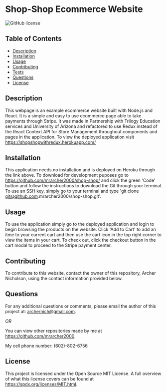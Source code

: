 # Shop-Shop Ecommerce Website
![GitHub license](https://img.shields.io/badge/license-MIT-green)

## Table of Contents

* [Description](#description)
* [Installation](#installation)
* [Usage](#usage)
* [Contributing](#contributing)
* [Tests](#tests)
* [Questions](#questions)
* [License](#license)

## Description

This webpage is an example ecommerce website built with Node.js and React. It is a simple and easy to use ecommerce page able to take payments through Stripe. It was made in Partnership with Trilogy Education services and University of Arizona and refactored to use Redux instead of the React Context API for Store Management throughout components and pages in the application. To view the deployed application visit https://shopshopwithredux.herokuapp.com/

## Installation

This application needs no installation and is deployed on Heroku through the link above. To download for development puposes go to https://github.com/mrarcher2000/shop-shop/ and click the green 'Code' button and follow the instructions to download the Git through your terminal. To use an SSH key, simply go to your terminal and type 'git clone git@github.com:mrarcher2000/shop-shop.git'.

## Usage

To use the application simply go to the deployed application and login to begin browsing the products on the website. Click 'Add to Cart' to add an itme to your current cart and then use the cart icon in the top right corner to view the items in your cart. To check out, click the checkout button in the cart modal to proceed to the Stripe payment center.

## Contributing

To contribute to this website, contact the owner of this repository, Archer Nicholson, using the contact information provided below. 

## Questions

For any additional questions or comments, please email the author of this project at: 
archernich@gmail.com.

*OR*

You can view other repositories made by me at https://github.com/mrarcher2000.

My cell phone number: (602)-802-6756

## License
    
This project is licensed under the Open Source MIT License.
A full overview of what this license covers can be found at https://spdx.org/licenses/MIT.html.
    
